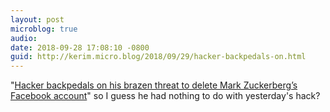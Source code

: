 ```yaml
---
layout: post
microblog: true
audio: 
date: 2018-09-28 17:08:10 -0800
guid: http://kerim.micro.blog/2018/09/29/hacker-backpedals-on.html
---
```

"[Hacker backpedals on his brazen threat to delete Mark Zuckerberg’s Facebook account](https://www.google.com/amp/s/mashable.com/article/taiwanese-hacker-claims-delete-mark-zuckerberg-facebook-account-livestream.amp)" so I guess he had nothing to do with yesterday's hack?
